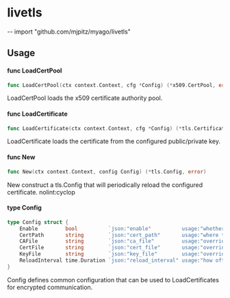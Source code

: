 # livetls
--
    import "github.com/mjpitz/myago/livetls"


## Usage

#### func  LoadCertPool

```go
func LoadCertPool(ctx context.Context, cfg *Config) (*x509.CertPool, error)
```
LoadCertPool loads the x509 certificate authority pool.

#### func  LoadCertificate

```go
func LoadCertificate(ctx context.Context, cfg *Config) (*tls.Certificate, error)
```
LoadCertificate loads the certificate from the configured public/private key.

#### func  New

```go
func New(ctx context.Context, config Config) (*tls.Config, error)
```
New construct a tls.Config that will periodically reload the configured
certificate. nolint:cyclop

#### type Config

```go
type Config struct {
	Enable         bool          `json:"enable"          usage:"whether or not TLS should be enabled"`
	CertPath       string        `json:"cert_path"       usage:"where to locate certificates for communication"`
	CAFile         string        `json:"ca_file"         usage:"override the ca file name"      default:"ca.pem"`
	CertFile       string        `json:"cert_file"       usage:"override the cert file name"    default:"cert.pem"`
	KeyFile        string        `json:"key_file"        usage:"override the key file name"     default:"key.pem"`
	ReloadInterval time.Duration `json:"reload_interval" usage:"how often to reload the config" default:"5m"`
}
```

Config defines common configuration that can be used to LoadCertificates for
encrypted communication.
